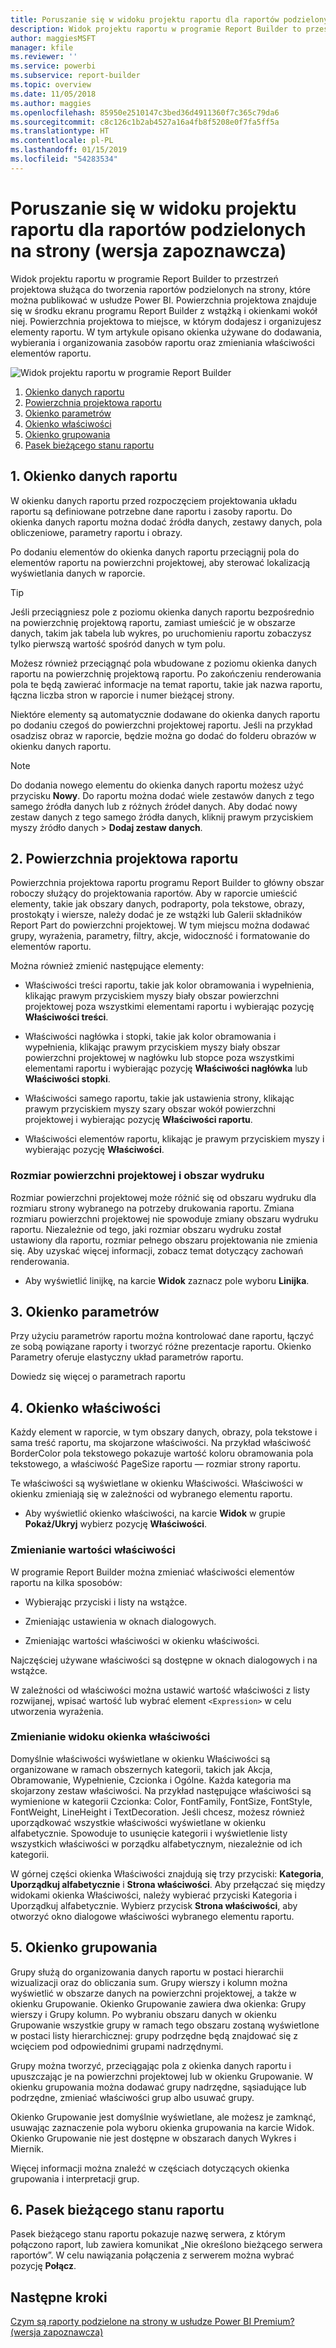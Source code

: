 ```yaml
---
title: Poruszanie się w widoku projektu raportu dla raportów podzielonych na strony (wersja zapoznawcza)
description: Widok projektu raportu w programie Report Builder to przestrzeń projektowa służąca do tworzenia raportów podzielonych na strony, które można publikować w usłudze Power BI.
author: maggiesMSFT
manager: kfile
ms.reviewer: ''
ms.service: powerbi
ms.subservice: report-builder
ms.topic: overview
ms.date: 11/05/2018
ms.author: maggies
ms.openlocfilehash: 85950e2510147c3bed36d4911360f7c365c79da6
ms.sourcegitcommit: c8c126c1b2ab4527a16a4fb8f5208e0f7fa5ff5a
ms.translationtype: HT
ms.contentlocale: pl-PL
ms.lasthandoff: 01/15/2019
ms.locfileid: "54283534"
---
```

# <a name="getting-around-in-report-design-view-for-paginated-reports-preview"></a>Poruszanie się w widoku projektu raportu dla raportów podzielonych na strony (wersja zapoznawcza)

Widok projektu raportu w programie Report Builder to przestrzeń projektowa służąca do tworzenia raportów podzielonych na strony, które można publikować w usłudze Power BI. Powierzchnia projektowa znajduje się w środku ekranu programu Report Builder z wstążką i okienkami wokół niej. Powierzchnia projektowa to miejsce, w którym dodajesz i organizujesz elementy raportu. W tym artykule opisano okienka używane do dodawania, wybierania i organizowania zasobów raportu oraz zmieniania właściwości elementów raportu.  

![Widok projektu raportu w programie Report Builder](media/paginated-reports-report-design-view/power-bi-paginated-report-design-view.png)

1.  [Okienko danych raportu](#report-data-pane) 
2.  [Powierzchnia projektowa raportu](#report-design-surface)  
3.  [Okienko parametrów](#parameters-pane) 
4.  [Okienko właściwości](#properties-pane) 
5.  [Okienko grupowania](#grouping-pane) 
6.  [Pasek bieżącego stanu raportu](#current-report-status-bar)  
  
## <a name="1-report-data-pane"></a>1. Okienko danych raportu  
 W okienku danych raportu przed rozpoczęciem projektowania układu raportu są definiowane potrzebne dane raportu i zasoby raportu. Do okienka danych raportu można dodać źródła danych, zestawy danych, pola obliczeniowe, parametry raportu i obrazy.  
  
 Po dodaniu elementów do okienka danych raportu przeciągnij pola do elementów raportu na powierzchni projektowej, aby sterować lokalizacją wyświetlania danych w raporcie.  
  
> [!TIP]  
>  Jeśli przeciągniesz pole z poziomu okienka danych raportu bezpośrednio na powierzchnię projektową raportu, zamiast umieścić je w obszarze danych, takim jak tabela lub wykres, po uruchomieniu raportu zobaczysz tylko pierwszą wartość spośród danych w tym polu.  
  
 Możesz również przeciągnąć pola wbudowane z poziomu okienka danych raportu na powierzchnię projektową raportu. Po zakończeniu renderowania pola te będą zawierać informacje na temat raportu, takie jak nazwa raportu, łączna liczba stron w raporcie i numer bieżącej strony.  
  
 Niektóre elementy są automatycznie dodawane do okienka danych raportu po dodaniu czegoś do powierzchni projektowej raportu. Jeśli na przykład osadzisz obraz w raporcie, będzie można go dodać do folderu obrazów w okienku danych raportu.  
  
> [!NOTE]  
>  Do dodania nowego elementu do okienka danych raportu możesz użyć przycisku **Nowy**. Do raportu można dodać wiele zestawów danych z tego samego źródła danych lub z różnych źródeł danych. Aby dodać nowy zestaw danych z tego samego źródła danych, kliknij prawym przyciskiem myszy źródło danych > **Dodaj zestaw danych**.  
  
## <a name="2-report-design-surface"></a>2. Powierzchnia projektowa raportu  
 Powierzchnia projektowa raportu programu Report Builder to główny obszar roboczy służący do projektowania raportów. Aby w raporcie umieścić elementy, takie jak obszary danych, podraporty, pola tekstowe, obrazy, prostokąty i wiersze, należy dodać je ze wstążki lub Galerii składników Report Part do powierzchni projektowej. W tym miejscu można dodawać grupy, wyrażenia, parametry, filtry, akcje, widoczność i formatowanie do elementów raportu.  
  
 Można również zmienić następujące elementy:  
  
-   Właściwości treści raportu, takie jak kolor obramowania i wypełnienia, klikając prawym przyciskiem myszy biały obszar powierzchni projektowej poza wszystkimi elementami raportu i wybierając pozycję **Właściwości treści**.  
  
-   Właściwości nagłówka i stopki, takie jak kolor obramowania i wypełnienia, klikając prawym przyciskiem myszy biały obszar powierzchni projektowej w nagłówku lub stopce poza wszystkimi elementami raportu i wybierając pozycję **Właściwości nagłówka** lub **Właściwości stopki**.  
  
-   Właściwości samego raportu, takie jak ustawienia strony, klikając prawym przyciskiem myszy szary obszar wokół powierzchni projektowej i wybierając pozycję **Właściwości raportu**.  
  
-   Właściwości elementów raportu, klikając je prawym przyciskiem myszy i wybierając pozycję **Właściwości**.  
  
### <a name="design-surface-size-and-print-area"></a>Rozmiar powierzchni projektowej i obszar wydruku  
Rozmiar powierzchni projektowej może różnić się od obszaru wydruku dla rozmiaru strony wybranego na potrzeby drukowania raportu. Zmiana rozmiaru powierzchni projektowej nie spowoduje zmiany obszaru wydruku raportu. Niezależnie od tego, jaki rozmiar obszaru wydruku został ustawiony dla raportu, rozmiar pełnego obszaru projektowania nie zmienia się. Aby uzyskać więcej informacji, zobacz temat dotyczący zachowań renderowania. 
  
- Aby wyświetlić linijkę, na karcie **Widok** zaznacz pole wyboru **Linijka**.  
  
## <a name="3-parameters-pane"></a>3. Okienko parametrów  
 Przy użyciu parametrów raportu można kontrolować dane raportu, łączyć ze sobą powiązane raporty i tworzyć różne prezentacje raportu. Okienko Parametry oferuje elastyczny układ parametrów raportu.  
  
 Dowiedz się więcej o parametrach raportu   
  
## <a name="4-properties-pane"></a>4. Okienko właściwości
 Każdy element w raporcie, w tym obszary danych, obrazy, pola tekstowe i sama treść raportu, ma skojarzone właściwości. Na przykład właściwość BorderColor pola tekstowego pokazuje wartość koloru obramowania pola tekstowego, a właściwość PageSize raportu — rozmiar strony raportu.  
  
 Te właściwości są wyświetlane w okienku Właściwości. Właściwości w okienku zmieniają się w zależności od wybranego elementu raportu.  
  
- Aby wyświetlić okienko właściwości, na karcie **Widok** w grupie **Pokaż/Ukryj** wybierz pozycję **Właściwości**.  
  
### <a name="changing-property-values"></a>Zmienianie wartości właściwości  
 W programie Report Builder można zmieniać właściwości elementów raportu na kilka sposobów:  
  
-   Wybierając przyciski i listy na wstążce.  
  
-   Zmieniając ustawienia w oknach dialogowych.  
  
-   Zmieniając wartości właściwości w okienku właściwości.  
  
 Najczęściej używane właściwości są dostępne w oknach dialogowych i na wstążce.  
  
 W zależności od właściwości można ustawić wartość właściwości z listy rozwijanej, wpisać wartość lub wybrać element `<Expression>` w celu utworzenia wyrażenia.  
  
### <a name="changing-the-properties-pane-view"></a>Zmienianie widoku okienka właściwości  
 Domyślnie właściwości wyświetlane w okienku Właściwości są organizowane w ramach obszernych kategorii, takich jak Akcja, Obramowanie, Wypełnienie, Czcionka i Ogólne. Każda kategoria ma skojarzony zestaw właściwości. Na przykład następujące właściwości są wymienione w kategorii Czcionka: Color, FontFamily, FontSize, FontStyle, FontWeight, LineHeight i TextDecoration. Jeśli chcesz, możesz również uporządkować wszystkie właściwości wyświetlane w okienku alfabetycznie. Spowoduje to usunięcie kategorii i wyświetlenie listy wszystkich właściwości w porządku alfabetycznym, niezależnie od ich kategorii.  
  
 W górnej części okienka Właściwości znajdują się trzy przyciski: **Kategoria**, **Uporządkuj alfabetycznie** i **Strona właściwości**. Aby przełączać się między widokami okienka Właściwości, należy wybierać przyciski Kategoria i Uporządkuj alfabetycznie. Wybierz przycisk **Strona właściwości**, aby otworzyć okno dialogowe właściwości wybranego elementu raportu.  
  
  
## <a name="5-grouping-pane"></a>5. Okienko grupowania

 Grupy służą do organizowania danych raportu w postaci hierarchii wizualizacji oraz do obliczania sum. Grupy wierszy i kolumn można wyświetlić w obszarze danych na powierzchni projektowej, a także w okienku Grupowanie. Okienko Grupowanie zawiera dwa okienka: Grupy wierszy i Grupy kolumn. Po wybraniu obszaru danych w okienku Grupowanie wszystkie grupy w ramach tego obszaru zostaną wyświetlone w postaci listy hierarchicznej: grupy podrzędne będą znajdować się z wcięciem pod odpowiednimi grupami nadrzędnymi.  
  
 Grupy można tworzyć, przeciągając pola z okienka danych raportu i upuszczając je na powierzchni projektowej lub w okienku Grupowanie. W okienku grupowania można dodawać grupy nadrzędne, sąsiadujące lub podrzędne, zmieniać właściwości grup albo usuwać grupy.  
  
 Okienko Grupowanie jest domyślnie wyświetlane, ale możesz je zamknąć, usuwając zaznaczenie pola wyboru okienka grupowania na karcie Widok. Okienko Grupowanie nie jest dostępne w obszarach danych Wykres i Miernik.  
  
 Więcej informacji można znaleźć w częściach dotyczących okienka grupowania i interpretacji grup.  
  
## <a name="6-current-report-status-bar"></a>6. Pasek bieżącego stanu raportu

Pasek bieżącego stanu raportu pokazuje nazwę serwera, z którym połączono raport, lub zawiera komunikat „Nie określono bieżącego serwera raportów”. W celu nawiązania połączenia z serwerem można wybrać pozycję **Połącz**.

## <a name="next-steps"></a>Następne kroki

[Czym są raporty podzielone na strony w usłudze Power BI Premium? (wersja zapoznawcza)](paginated-reports-report-builder-power-bi.md) 

  
  
